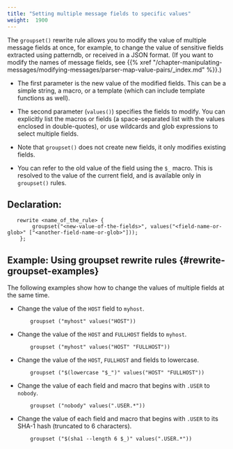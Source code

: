 ```yaml
---
title: "Setting multiple message fields to specific values"
weight:  1900
---
```

<!-- DISCLAIMER: This file is based on the syslog-ng Open Source Edition documentation https://github.com/balabit/syslog-ng-ose-guides/commit/2f4a52ee61d1ea9ad27cb4f3168b95408fddfdf2 and is used under the terms of The syslog-ng Open Source Edition Documentation License. The file has been modified by Axoflow. -->

The `groupset()` rewrite rule allows you to modify the value of multiple message fields at once, for example, to change the value of sensitive fields extracted using patterndb, or received in a JSON format. (If you want to modify the names of message fields, see {{% xref "/chapter-manipulating-messages/modifying-messages/parser-map-value-pairs/_index.md" %}}.)

  - The first parameter is the new value of the modified fields. This can be a simple string, a macro, or a template (which can include template functions as well).

  - The second parameter (`values()`) specifies the fields to modify. You can explicitly list the macros or fields (a space-separated list with the values enclosed in double-quotes), or use wildcards and glob expressions to select multiple fields.

  - Note that `groupset()` does not create new fields, it only modifies existing fields.

  - You can refer to the old value of the field using the `$_` macro. This is resolved to the value of the current field, and is available only in `groupset()` rules.


## Declaration:

```shell
   rewrite <name_of_the_rule> {
        groupset("<new-value-of-the-fields>", values("<field-name-or-glob>" ["<another-field-name-or-glob>"]));
    };
```



## Example: Using groupset rewrite rules {#rewrite-groupset-examples}

The following examples show how to change the values of multiple fields at the same time.

  - Change the value of the `HOST` field to `myhost`.
    
    ```shell
        groupset ("myhost" values("HOST"))
    
    ```

  - Change the value of the `HOST` and `FULLHOST` fields to `myhost`.
    
    ```shell
        groupset ("myhost" values("HOST" "FULLHOST"))
    
    ```

  - Change the value of the `HOST`, `FULLHOST` and fields to lowercase.
    
    ```shell
        groupset ("$(lowercase "$_")" values("HOST" "FULLHOST"))
    
    ```

  - Change the value of each field and macro that begins with `.USER` to `nobody`.
    
    ```shell
        groupset ("nobody" values(".USER.*"))
    
    ```

  - Change the value of each field and macro that begins with `.USER` to its SHA-1 hash (truncated to 6 characters).
    
    ```shell
        groupset ("$(sha1 --length 6 $_)" values(".USER.*"))
    
    ```

